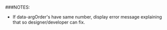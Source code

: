###NOTES:

* If data-argOrder's have same number, display error message explaining that so designer/developer can fix.
